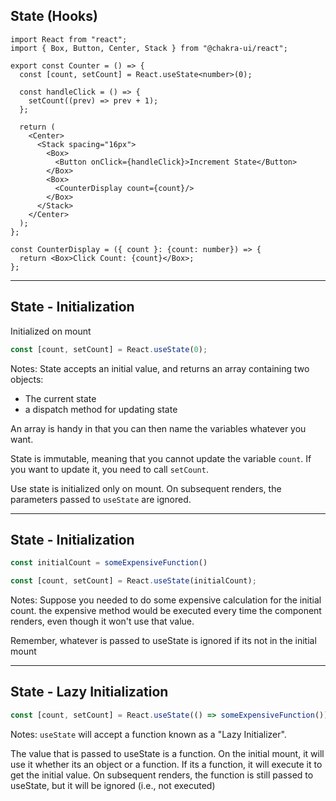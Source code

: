 ## State (Hooks)

```js[4|5-7]
import React from "react";
import { Box, Button, Center, Stack } from "@chakra-ui/react";

export const Counter = () => {
  const [count, setCount] = React.useState<number>(0);

  const handleClick = () => {
    setCount((prev) => prev + 1);
  };

  return (
    <Center>
      <Stack spacing="16px">
        <Box>
          <Button onClick={handleClick}>Increment State</Button>
        </Box>
        <Box>
          <CounterDisplay count={count}/>
        </Box>
      </Stack>
    </Center>
  );
};

const CounterDisplay = ({ count }: {count: number}) => {
  return <Box>Click Count: {count}</Box>;
};

```

---

## State - Initialization

Initialized on mount

```js
const [count, setCount] = React.useState(0);
```

Notes:
State accepts an initial value, and returns an array containing two objects:

* The current state
* a dispatch method for updating state

An array is handy in that you can then name the variables whatever you want.

State is immutable, meaning that you cannot update the variable `count`. If you want to update it, you need to call `setCount`.



Use state is initialized only on mount. On subsequent renders, the parameters passed to `useState` are ignored.

---

## State - Initialization

```js
const initialCount = someExpensiveFunction()

const [count, setCount] = React.useState(initialCount);
```

Notes:
Suppose you needed to do some expensive calculation for the initial count. the expensive method would be executed every time the component renders, even though it won't use that value. 

Remember, whatever is passed to useState is ignored if its not in the initial mount

---

## State - Lazy Initialization

```js
const [count, setCount] = React.useState(() => someExpensiveFunction());
```

Notes:
`useState` will accept a function known as a "Lazy Initializer".

The value that is passed to useState is a function. On the initial mount, it will use it whether its an object or a function. If its a function, it will execute it to get the initial value. On subsequent renders, the function is still passed to useState, but it will be ignored (i.e., not executed)
